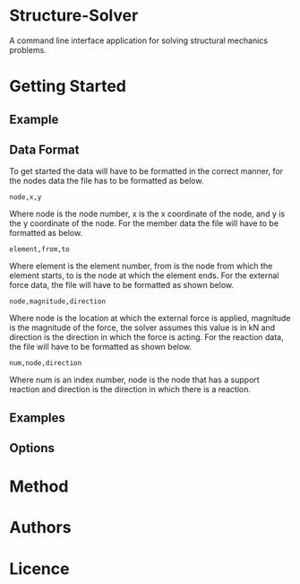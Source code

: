 # Structure-Solver
A command line interface application for solving structural mechanics problems.

# Getting Started

## Example

## Data Format
To get started the data will have to be formatted in the correct manner, for the nodes data the file has to be formatted as below.

```node,x,y```

Where node is the node number, x is the x coordinate of the node, and y is the y coordinate of the node. For the member data the file will have to be formatted as below.

```element,from,to```

Where element is the element number, from is the node from which the element starts, to is the node at which the element ends. For the external force data, the file will have to be formatted as shown below.

```node,magnitude,direction```

Where node is the location at which the external force is applied, magnitude is the magnitude of the force, the solver assumes this value is in kN and direction is the direction in which the force is acting. For the reaction data, the file will have to be formatted as shown below.

```num,node,direction```

Where num is an index number, node is the node that has a support reaction and direction is the direction in which there is a reaction.
## Examples

## Options

# Method

# Authors

# Licence

